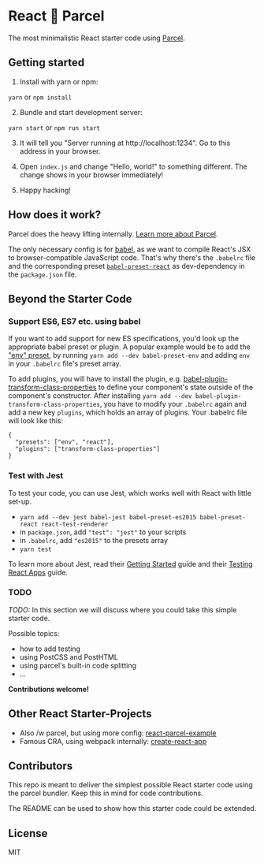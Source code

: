 # React 🙌 Parcel

The most minimalistic React starter code using [Parcel](https://github.com/parcel-bundler/parcel).

## Getting started

1. Install with yarn or npm:

`yarn` or `npm install`

2. Bundle and start development server:

`yarn start` or `npm run start`

3. It will tell you "Server running at http://localhost:1234". Go to this address in your browser.

4. Open `index.js` and change "Hello, world!" to something different. The change shows in your browser immediately!

5. Happy hacking!

## How does it work?

Parcel does the heavy lifting internally. [Learn more about Parcel](https://parceljs.org/getting_started.html). 

The only necessary config is for [babel](https://babeljs.io/), as we want to compile React's JSX to browser-compatible JavaScript code. That's why there's the `.babelrc` file and the corresponding preset [`babel-preset-react`](https://babeljs.io/docs/plugins/preset-react/) as dev-dependency in the `package.json` file.

## Beyond the Starter Code

### Support ES6, ES7 etc. using babel

If you want to add support for new ES specifications, you'd look up the appropriate babel preset or plugin. A popular example would be to add the ["env" preset](https://babeljs.io/docs/plugins/preset-env/), by running `yarn add --dev babel-preset-env` and adding `env` in your `.babelrc` file's preset array.

To add plugins, you will have to install the plugin, e.g. [babel-plugin-transform-class-properties](https://babeljs.io/docs/plugins/transform-class-properties/) to define your component's state outside of the component's constructor. After installing `yarn add --dev babel-plugin-transform-class-properties`, you have to modify your `.babelrc` again and add a new key `plugins`, which holds an array of plugins. Your .babelrc file will look like this:

```
{
  "presets": ["env", "react"],
  "plugins": ["transform-class-properties"]
}
```

### Test with Jest

To test your code, you can use Jest, which works well with React with little set-up.

- `yarn add --dev jest babel-jest babel-preset-es2015 babel-preset-react react-test-renderer`
- in `package.json`, add `"test": "jest"` to your scripts
- in `.babelrc`, add `"es2015"` to the presets array
- `yarn test`

To learn more about Jest, read their [Getting Started](https://facebook.github.io/jest/docs/en/getting-started.html) guide and their [Testing React Apps](https://facebook.github.io/jest/docs/en/tutorial-react.html) guide.

### TODO

*TODO:* In this section we will discuss where you could take this simple starter code.

Possible topics:
- how to add testing
- using PostCSS and PostHTML
- using parcel's built-in code splitting
- ...

**Contributions welcome!**

## Other React Starter-Projects
- Also /w parcel, but using more config: [react-parcel-example](https://github.com/jaredpalmer/react-parcel-example)
- Famous CRA, using webpack internally: [create-react-app](https://github.com/facebookincubator/create-react-app)

## Contributors

This repo is meant to deliver the simplest possible React starter code using the parcel bundler. Keep this in mind for code contributions.

The README can be used to show how this starter code could be extended.

## License

MIT
